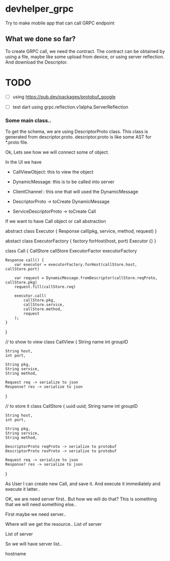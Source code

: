 # devhelper_grpc

Try to make mobile app that can call GRPC endpoint

## What we done so far?

To create GRPC call, we need the contract. 
The contract can be obtained by using a file, maybe like some upload
from device, or using server reflection. And download the Descriptor.

# TODO
- [ ] using https://pub.dev/packages/protobuf_google
- [ ] test dart using grpc.reflection.v1alpha.ServerReflection



### Some main class..

To get the schema, we are using DescriptorProto class. This class is
generated from descriptor.proto. descriptor.proto is like some AST for
\*.proto file. 

Ok, Lets see how we will connect some of object.

In the UI we have 

- CallViewObject: this to view the object
- DynamicMessage: this is to be called into server
- ClientChannel : this one that will used the DynamicMessage

- DescriptorProto -> toCreate DynamicMessage
- ServiceDescriptorProto -> toCreate Call

If we want to have Call object or call abstraction

abstract class Executor {
	Response call(pkg, service, method, request)
}

abstact class ExecutorFactory {
	factory forHost(host, port) Executor {}
}

class Call {
	CallStore callStore
	ExecutorFactor executorFactory

	Response call() {
		var executor = executorFactory.forHost(callStore.host, callStore.port)

		var request = DynamicMessage.fromDescriptor(callStore.reqProto, callStore.pkg)
		request.fill(callStore.req)

		executor.call(
			callStore.pkg,
			callStore.service,
			callStore.method,
			request
		);
	}
}

// to show to view
class CallView {
	String name
	int groupID 

	String host,
	int port,

	String pkg,
	String service,
	String method,

	Request req -> serialize to json
	Response? res -> serialize to json
}

// to store it
class CallStore {
	uuid uuid;
	String name
	int groupID 

	String host,
	int port,

	String pkg,
	String service,
	String method,

	DescriptorProto reqProto -> serialize to protobuf
	DescriptorProto resProto -> serialize to protobuf

	Request req -> serialize to json
	Response? res -> serialize to json
}


As User I can create new Call, and save it. And execute it immediately and execute it latter..

OK, we are need server first..
But how we will do that?
This is something that we will need something else..


First maybe we need server..

Where will we get the resource..
List of server

List of server

So we will have server list..

hostname